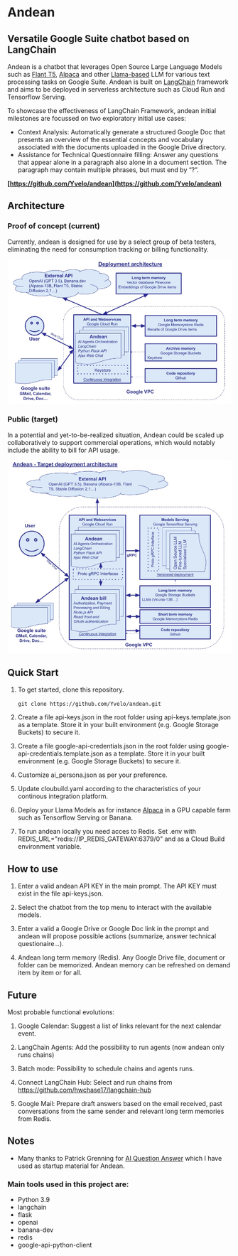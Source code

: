 # Andean
## Versatile Google Suite chatbot based on LangChain 

Andean is a chatbot that leverages Open Source Large Language Models such as [Flant T5](https://huggingface.co/docs/transformers/model_doc/t5), [Alpaca](https://crfm.stanford.edu/2023/03/13/alpaca.html) and other [Llama-based](https://github.com/facebookresearch/llama) LLM for various text processing tasks on Google Suite. Andean is built on [LangChain](https://python.langchain.com/) framework and aims to be deployed in serverless architecture such as Cloud Run and Tensorflow Serving. 

To showcase the effectiveness of LangChain Framework, andean initial milestones are focussed on two exploratory initial use cases:

- Context Analysis: Automatically generate a structured Google Doc that presents an overview of the essential concepts and vocabulary associated with the documents uploaded in the Google Drive directory.
- Assistance for Technical Questionnaire filling: Answer any questions that appear alone in a paragraph also alone in a document section. The paragraph may contain multiple phrases, but must end by “?”.

**[https://github.com/Yvelo/andean](https://github.com/Yvelo/andean)**

## Architecture
### Proof of concept (current)
Currently, andean is designed for use by a select group of beta testers, eliminating the need for consumption tracking or billing functionality. 

![Proof of Concept architecture](/app/static/img/proof_of_concept_architecture.jpg "Proof of Concept architecture")
### Public (target)
In a potential and yet-to-be-realized situation, Andean could be scaled up collaboratively to support commercial operations, which would notably include the ability to bill for API usage.

![Target architecture](/app/static/img/target_architecture.jpg "Target architecture")

## Quick Start

1) To get started, clone this repository.

   `git clone https://github.com/Yvelo/andean.git`

2) Create a file api-keys.json in the root folder using api-keys.template.json as a template. Store it in your built environment (e.g. Google Storage Buckets) to secure it.

2) Create a file google-api-credentials.json in the root folder using google-api-credentials.template.json as a template. Store it in your built environment (e.g. Google Storage Buckets) to secure it.

5) Customize ai_persona.json as per your preference.

3) Update cloubuild.yaml according to the characteristics of your continous integration platform.

4) Deploy your Llama Models as for instance [Alpaca](https://crfm.stanford.edu/2023/03/13/alpaca.html) in a GPU capable farm such as Tensorflow Serving or Banana.

6) To run andean locally you need acces to Redis. Set .env with REDIS_URL="redis://IP_REDIS_GATEWAY:6379/0" and as a Cloud Build environment variable.

## How to use

1) Enter a valid andean API KEY in the main prompt. The API KEY must exist in the file api-keys.json.

2) Select the chatbot from the top menu to interact with the available models.

3) Enter a valid a Google Drive or Google Doc link in the prompt and andean will propose possible actions (summarize, answer technical questionaire...).

4) Andean long term memory (Redis). Any Google Drive file, document or folder can be memorized. Andean memory can be refreshed on demand item by item or for all. 

## Future

Most probable functional evolutions:

1) Google Calendar: Suggest a list of links relevant for the next calendar event.

2) LangChain Agents: Add the possibility to run agents (now andean only runs chains)

3) Batch mode: Possibility to schedule chains and agents runs.

4) Connect LangChain Hub: Select and run chains from https://github.com/hwchase17/langchain-hub

5) Google Mail: Prepare draft answers based on the email received, past conversations from the same sender and relevant long term memories from Redis.

## Notes

* Many thanks to Patrick Grenning for [AI Question Answer](https://github.com/pgrennin/ai_question_answer_web_template) which I have used as startup material for Andean.


### Main tools used in this project are:

- Python 3.9
- langchain
- flask
- openai
- banana-dev
- redis
- google-api-python-client
